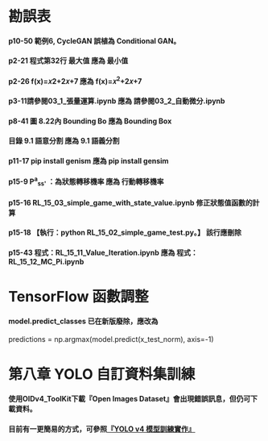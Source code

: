 # 勘誤表
#### p10-50 範例6, CycleGAN 誤植為 Conditional GAN。
#### p2-21 程式第32行 最大值 應為 最小值
#### p2-26 f(x)=𝑥2+2𝑥+7 應為 f(x)=𝑥<sup>2</sup>+2𝑥+7
#### p3-11請參閱03_1_張量運算.ipynb 應為 請參閱03_2_自動微分.ipynb
#### p8-41 圖 8.22內 Bounding Bo 應為 Bounding Box
#### 目錄 9.1	語意分割 應為 9.1	語義分割
#### p11-17 pip install genism 應為 pip install gensim
#### p15-9 P<sup>a</sup><sub>ss'</sub> ：為狀態轉移機率 應為 行動轉移機率
#### p15-16 RL_15_03_simple_game_with_state_value.ipynb 修正狀態值函數的計算
#### p15-18 【執行：python RL_15_02_simple_game_test.py。】 該行應刪除
#### p15-43 程式：RL_15_11_Value_Iteration.ipynb 應為 程式：RL_15_12_MC_Pi.ipynb

# TensorFlow 函數調整
#### model.predict_classes 已在新版廢除，應改為
predictions = np.argmax(model.predict(x_test_norm), axis=-1)

# 第八章 YOLO 自訂資料集訓練
#### 使用OIDv4_ToolKit下載『Open Images Dataset』會出現錯誤訊息，但仍可下載資料。
#### 目前有一更簡易的方式，可參照[『YOLO v4 模型訓練實作』](https://ithelp.ithome.com.tw/articles/10282549)
